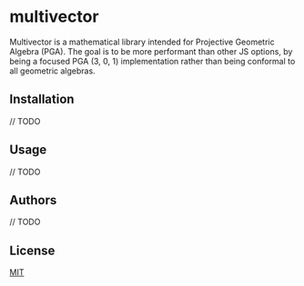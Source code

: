 # multivector

Multivector is a mathematical library intended for Projective Geometric Algebra (PGA). The goal is to be more performant than other JS options, by being a focused PGA (3, 0, 1) implementation rather than being conformal to all geometric algebras.

## Installation

// TODO

## Usage

// TODO

## Authors

// TODO

## License
[MIT](https://choosealicense.com/licenses/mit/)
